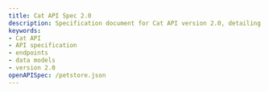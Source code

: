 ```yaml
---
title: Cat API Spec 2.0
description: Specification document for Cat API version 2.0, detailing the endpoints, data models, and functionality.
keywords:
- Cat API
- API specification
- endpoints
- data models
- version 2.0
openAPISpec: /petstore.json
---
```

 
